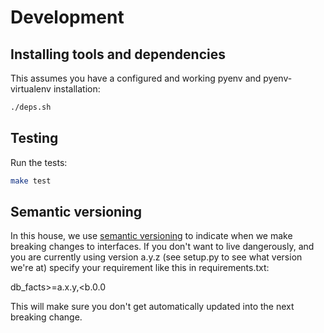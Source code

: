 # Development

## Installing tools and dependencies

This assumes you have a configured and working pyenv and
pyenv-virtualenv installation:

```bash
./deps.sh
```

## Testing

Run the tests:

```bash
make test
```

## Semantic versioning

In this house, we use [semantic versioning](http://semver.org) to indicate
when we make breaking changes to interfaces.  If you don't want to live
dangerously, and you are currently using version a.y.z (see setup.py to see
what version we're at) specify your requirement like this in requirements.txt:

db_facts>=a.x.y,<b.0.0

This will make sure you don't get automatically updated into the next
breaking change.
